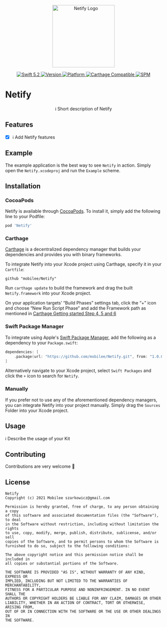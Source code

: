 <p align="center">
   <img width="200" src="https://raw.githubusercontent.com/SvenTiigi/SwiftKit/gh-pages/readMeAssets/SwiftKitLogo.png" alt="Netify Logo">
</p>

<p align="center">
   <a href="https://developer.apple.com/swift/">
      <img src="https://img.shields.io/badge/Swift-5.2-orange.svg?style=flat" alt="Swift 5.2">
   </a>
   <a href="http://cocoapods.org/pods/Netify">
      <img src="https://img.shields.io/cocoapods/v/Netify.svg?style=flat" alt="Version">
   </a>
   <a href="http://cocoapods.org/pods/Netify">
      <img src="https://img.shields.io/cocoapods/p/Netify.svg?style=flat" alt="Platform">
   </a>
   <a href="https://github.com/Carthage/Carthage">
      <img src="https://img.shields.io/badge/Carthage-compatible-4BC51D.svg?style=flat" alt="Carthage Compatible">
   </a>
   <a href="https://github.com/apple/swift-package-manager">
      <img src="https://img.shields.io/badge/Swift%20Package%20Manager-compatible-brightgreen.svg" alt="SPM">
   </a>
</p>

# Netify

<p align="center">
ℹ️ Short description of Netify
</p>

## Features

- [x] ℹ️ Add Netify features

## Example

The example application is the best way to see `Netify` in action. Simply open the `Netify.xcodeproj` and run the `Example` scheme.

## Installation

### CocoaPods

Netify is available through [CocoaPods](http://cocoapods.org). To install
it, simply add the following line to your Podfile:

```bash
pod 'Netify'
```

### Carthage

[Carthage](https://github.com/Carthage/Carthage) is a decentralized dependency manager that builds your dependencies and provides you with binary frameworks.

To integrate Netify into your Xcode project using Carthage, specify it in your `Cartfile`:

```ogdl
github "mobilee/Netify"
```

Run `carthage update` to build the framework and drag the built `Netify.framework` into your Xcode project. 

On your application targets’ “Build Phases” settings tab, click the “+” icon and choose “New Run Script Phase” and add the Framework path as mentioned in [Carthage Getting started Step 4, 5 and 6](https://github.com/Carthage/Carthage/blob/master/README.md#if-youre-building-for-ios-tvos-or-watchos)

### Swift Package Manager

To integrate using Apple's [Swift Package Manager](https://swift.org/package-manager/), add the following as a dependency to your `Package.swift`:

```swift
dependencies: [
    .package(url: "https://github.com/mobilee/Netify.git", from: "1.0.0")
]
```

Alternatively navigate to your Xcode project, select `Swift Packages` and click the `+` icon to search for `Netify`.

### Manually

If you prefer not to use any of the aforementioned dependency managers, you can integrate Netify into your project manually. Simply drag the `Sources` Folder into your Xcode project.

## Usage

ℹ️ Describe the usage of your Kit

## Contributing
Contributions are very welcome 🙌

## License

```
Netify
Copyright (c) 2021 Mobilee szarkowicz@gmail.com

Permission is hereby granted, free of charge, to any person obtaining a copy
of this software and associated documentation files (the "Software"), to deal
in the Software without restriction, including without limitation the rights
to use, copy, modify, merge, publish, distribute, sublicense, and/or sell
copies of the Software, and to permit persons to whom the Software is
furnished to do so, subject to the following conditions:

The above copyright notice and this permission notice shall be included in
all copies or substantial portions of the Software.

THE SOFTWARE IS PROVIDED "AS IS", WITHOUT WARRANTY OF ANY KIND, EXPRESS OR
IMPLIED, INCLUDING BUT NOT LIMITED TO THE WARRANTIES OF MERCHANTABILITY,
FITNESS FOR A PARTICULAR PURPOSE AND NONINFRINGEMENT. IN NO EVENT SHALL THE
AUTHORS OR COPYRIGHT HOLDERS BE LIABLE FOR ANY CLAIM, DAMAGES OR OTHER
LIABILITY, WHETHER IN AN ACTION OF CONTRACT, TORT OR OTHERWISE, ARISING FROM,
OUT OF OR IN CONNECTION WITH THE SOFTWARE OR THE USE OR OTHER DEALINGS IN
THE SOFTWARE.
```
